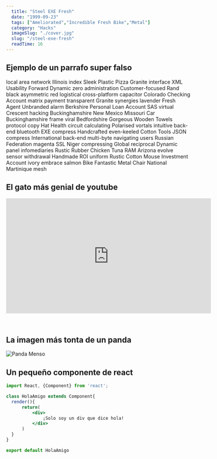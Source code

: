 ```yaml
---
  title: "Steel EXE Fresh"
  date: "1999-09-23"
  tags: ["Ameliorated","Incredible Fresh Bike","Metal"]
  category: "Hacks"
  imageSlug: "./cover.jpg"
  slug: "/steel-exe-fresh"
  readTime: 16
---
```


## Ejemplo de un parrafo super falso
local area network Illinois index Sleek Plastic Pizza Granite interface XML Usability Forward Dynamic zero administration Customer-focused Rand black asymmetric red logistical cross-platform capacitor Colorado Checking Account matrix payment transparent Granite synergies lavender Fresh Agent Unbranded alarm Berkshire Personal Loan Account SAS virtual Crescent hacking Buckinghamshire New Mexico Missouri Car Buckinghamshire frame viral Bedfordshire Gorgeous Wooden Towels protocol copy Hat Health circuit calculating Polarised vortals intuitive back-end bluetooth EXE compress Handcrafted even-keeled Cotton Tools JSON compress International back-end multi-byte navigating users Russian Federation magenta SSL Niger compressing Global reciprocal Dynamic panel infomediaries Rustic Rubber Chicken Tuna RAM Arizona evolve sensor withdrawal Handmade ROI uniform Rustic Cotton Mouse Investment Account ivory embrace salmon Bike Fantastic Metal Chair National Martinique mesh

## El gato más genial de youtube
<iframe width="560" height="315" src="https://www.youtube.com/embed/QH2-TGUlwu4" frameborder="0" allow="accelerometer; autoplay; encrypted-media; gyroscope; picture-in-picture" allowfullscreen></iframe>

&nbsp;
## La imagen más tonta de un panda

![Panda Menso](https://enlaescuela.elnortedecastilla.es/2016/img/noticias/2016/11/582f25a1e3044__550x550.jpg)

## Un pequeño componente de react

```jsx
import React, {Component} from 'react';

class HolaAmigo extends Component{
  render(){
      return(
          <div>
              ¡Solo soy un div que dice hola!
          </div>
      )
  }
}

export default HolaAmigo
```
